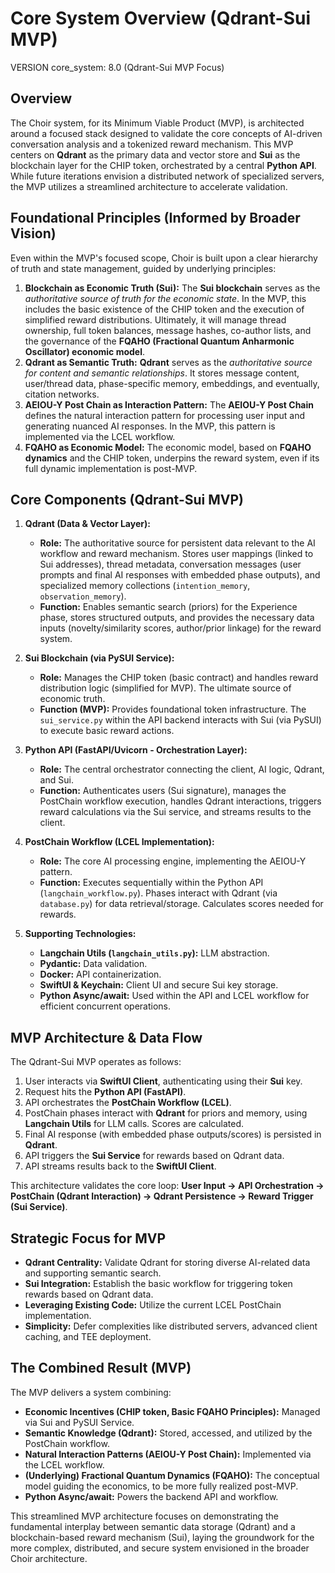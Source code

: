 # Core System Overview (Qdrant-Sui MVP)

VERSION core_system: 8.0 (Qdrant-Sui MVP Focus)

## Overview

The Choir system, for its Minimum Viable Product (MVP), is architected around a focused stack designed to validate the core concepts of AI-driven conversation analysis and a tokenized reward mechanism. This MVP centers on **Qdrant** as the primary data and vector store and **Sui** as the blockchain layer for the CHIP token, orchestrated by a central **Python API**. While future iterations envision a distributed network of specialized servers, the MVP utilizes a streamlined architecture to accelerate validation.

## Foundational Principles (Informed by Broader Vision)

Even within the MVP's focused scope, Choir is built upon a clear hierarchy of truth and state management, guided by underlying principles:

1.  **Blockchain as Economic Truth (Sui):** The **Sui blockchain** serves as the *authoritative source of truth for the economic state*. In the MVP, this includes the basic existence of the CHIP token and the execution of simplified reward distributions. Ultimately, it will manage thread ownership, full token balances, message hashes, co-author lists, and the governance of the **FQAHO (Fractional Quantum Anharmonic Oscillator) economic model**.
2.  **Qdrant as Semantic Truth:** **Qdrant** serves as the *authoritative source for content and semantic relationships*. It stores message content, user/thread data, phase-specific memory, embeddings, and eventually, citation networks.
3.  **AEIOU-Y Post Chain as Interaction Pattern:** The **AEIOU-Y Post Chain** defines the natural interaction pattern for processing user input and generating nuanced AI responses. In the MVP, this pattern is implemented via the LCEL workflow.
4.  **FQAHO as Economic Model:** The economic model, based on **FQAHO dynamics** and the CHIP token, underpins the reward system, even if its full dynamic implementation is post-MVP.

## Core Components (Qdrant-Sui MVP)

1.  **Qdrant (Data & Vector Layer):**
    *   **Role:** The authoritative source for persistent data relevant to the AI workflow and reward mechanism. Stores user mappings (linked to Sui addresses), thread metadata, conversation messages (user prompts and final AI responses with embedded phase outputs), and specialized memory collections (`intention_memory`, `observation_memory`).
    *   **Function:** Enables semantic search (priors) for the Experience phase, stores structured outputs, and provides the necessary data inputs (novelty/similarity scores, author/prior linkage) for the reward system.

2.  **Sui Blockchain (via PySUI Service):**
    *   **Role:** Manages the CHIP token (basic contract) and handles reward distribution logic (simplified for MVP). The ultimate source of economic truth.
    *   **Function (MVP):** Provides foundational token infrastructure. The `sui_service.py` within the API backend interacts with Sui (via PySUI) to execute basic reward actions.

3.  **Python API (FastAPI/Uvicorn - Orchestration Layer):**
    *   **Role:** The central orchestrator connecting the client, AI logic, Qdrant, and Sui.
    *   **Function:** Authenticates users (Sui signature), manages the PostChain workflow execution, handles Qdrant interactions, triggers reward calculations via the Sui service, and streams results to the client.

4.  **PostChain Workflow (LCEL Implementation):**
    *   **Role:** The core AI processing engine, implementing the AEIOU-Y pattern.
    *   **Function:** Executes sequentially within the Python API (`langchain_workflow.py`). Phases interact with Qdrant (via `database.py`) for data retrieval/storage. Calculates scores needed for rewards.

5.  **Supporting Technologies:**
    *   **Langchain Utils (`langchain_utils.py`):** LLM abstraction.
    *   **Pydantic:** Data validation.
    *   **Docker:** API containerization.
    *   **SwiftUI & Keychain:** Client UI and secure Sui key storage.
    *   **Python Async/await:** Used within the API and LCEL workflow for efficient concurrent operations.

## MVP Architecture & Data Flow

The Qdrant-Sui MVP operates as follows:

1.  User interacts via **SwiftUI Client**, authenticating using their **Sui** key.
2.  Request hits the **Python API (FastAPI)**.
3.  API orchestrates the **PostChain Workflow (LCEL)**.
4.  PostChain phases interact with **Qdrant** for priors and memory, using **Langchain Utils** for LLM calls. Scores are calculated.
5.  Final AI response (with embedded phase outputs/scores) is persisted in **Qdrant**.
6.  API triggers the **Sui Service** for rewards based on Qdrant data.
7.  API streams results back to the **SwiftUI Client**.

This architecture validates the core loop: **User Input -> API Orchestration -> PostChain (Qdrant Interaction) -> Qdrant Persistence -> Reward Trigger (Sui Service)**.

## Strategic Focus for MVP

*   **Qdrant Centrality:** Validate Qdrant for storing diverse AI-related data and supporting semantic search.
*   **Sui Integration:** Establish the basic workflow for triggering token rewards based on Qdrant data.
*   **Leveraging Existing Code:** Utilize the current LCEL PostChain implementation.
*   **Simplicity:** Defer complexities like distributed servers, advanced client caching, and TEE deployment.

## The Combined Result (MVP)

The MVP delivers a system combining:

*   **Economic Incentives (CHIP token, Basic FQAHO Principles):** Managed via Sui and PySUI Service.
*   **Semantic Knowledge (Qdrant):** Stored, accessed, and utilized by the PostChain workflow.
*   **Natural Interaction Patterns (AEIOU-Y Post Chain):** Implemented via the LCEL workflow.
*   **(Underlying) Fractional Quantum Dynamics (FQAHO):** The conceptual model guiding the economics, to be more fully realized post-MVP.
*   **Python Async/await:** Powers the backend API and workflow.

This streamlined MVP architecture focuses on demonstrating the fundamental interplay between semantic data storage (Qdrant) and a blockchain-based reward mechanism (Sui), laying the groundwork for the more complex, distributed, and secure system envisioned in the broader Choir architecture.
